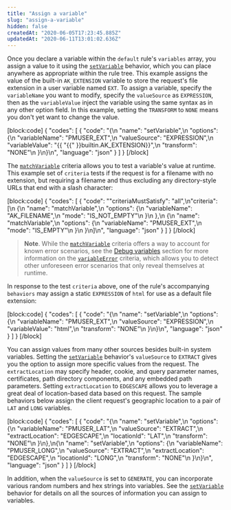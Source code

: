 ```yaml
---
title: "Assign a variable"
slug: "assign-a-variable"
hidden: false
createdAt: "2020-06-05T17:23:45.885Z"
updatedAt: "2020-06-11T13:01:02.636Z"
---
```

Once you declare a variable within the `default` rule's `variables` array, you assign a value to it using the [`setVariable`](https://learn.akamai.com/en-us/api/core_features/property_manager/vlatest.html#setvariable) behavior, which you can place anywhere as appropriate within the rule tree. This example assigns the value of the built-in `AK_EXTENSION` variable to store the request's file extension in a user variable named `EXT`. To assign a variable, specify the `variableName` you want to modify, specify the `valueSource` as `EXPRESSION`, then as the `variableValue` inject the variable using the same syntax as in any other option field. In this example, setting the `TRANSFORM` to `NONE` means you don't yet want to change the value.

[block:code]
{
  "codes": [
    {
      "code": "{\n    \"name\": \"setVariable\",\n    \"options\": {\n        \"variableName\": \"PMUSER_EXT\",\n        \"valueSource\": \"EXPRESSION\",\n        \"variableValue\": \"{{ \"{{\" }}builtin.AK_EXTENSION}}\",\n        \"transform\": \"NONE\"\n    }\n}\n",
      "language": "json"
    }
  ]
}
[/block]

The [`matchVariable`](https://learn.akamai.com/en-us/api/core_features/property_manager/vlatest.html#matchvariable) criteria allows you to test a variable's value at runtime. This example set of `criteria` tests if the request is for a filename with no extension, but requiring a filename and thus excluding any directory-style URLs that end with a slash character:

[block:code]
{
  "codes": [
    {
      "code": "\"criteriaMustSatisfy\": \"all\",\n\"criteria\": [\n  {\n    \"name\": \"matchVariable\",\n    \"options\": {\n      \"variableName\": \"AK_FILENAME\",\n      \"mode\": \"IS_NOT_EMPTY\"\n    }\n  },\n  {\n    \"name\": \"matchVariable\",\n    \"options\": {\n      \"variableName\": \"PMUSER_EXT\",\n      \"mode\": \"IS_EMPTY\"\n    }\n  }\n]\n",
      "language": "json"
    }
  ]
}
[/block]

> __Note__. While the [`matchVariable`](https://learn.akamai.com/en-us/api/core_features/property_manager/vlatest.html#matchvariable) criteria offers a way to account for known error scenarios, see the [Debug variables](#debugvariables) section for more information on the [`variableError`](https://learn.akamai.com/en-us/api/core_features/property_manager/vlatest.html#variableerror) criteria, which allows you to detect other unforeseen error scenarios that only reveal themselves at runtime.

In response to the test `criteria` above, one of the rule's accompanying `behaviors` may assign a static `EXPRESSION` of `html` for use as a default file extension:

[block:code]
{
  "codes": [
    {
      "code": "{\n    \"name\": \"setVariable\",\n    \"options\": {\n        \"variableName\": \"PMUSER_EXT\",\n        \"valueSource\": \"EXPRESSION\",\n        \"variableValue\": \"html\",\n        \"transform\": \"NONE\"\n    }\n}\n",
      "language": "json"
    }
  ]
}
[/block]

You can assign values from many other sources besides built-in system variables. Setting the [`setVariable`](https://learn.akamai.com/en-us/api/core_features/property_manager/vlatest.html#setvariable) behavior's `valueSource` to `EXTRACT` gives you the option to assign more specific values from the request. The `extractLocation` may specify header, cookie, and query parameter names, certificates, path directory components, and any embedded path parameters. Setting `extractLocation` to `EDGESCAPE` allows you to leverage a great deal of location-based data based on this request. The sample behaviors below assign the client request's geographic location to a pair of `LAT` and `LONG` variables.

[block:code]
{
  "codes": [
    {
      "code": "{\n    \"name\": \"setVariable\",\n    \"options\": {\n        \"variableName\": \"PMUSER_LAT\",\n        \"valueSource\": \"EXTRACT\",\n        \"extractLocation\": \"EDGESCAPE\",\n        \"locationId\": \"LAT\",\n        \"transform\": \"NONE\"\n    }\n},\n{\n    \"name\": \"setVariable\",\n    \"options\": {\n        \"variableName\": \"PMUSER_LONG\",\n        \"valueSource\": \"EXTRACT\",\n        \"extractLocation\": \"EDGESCAPE\",\n        \"locationId\": \"LONG\",\n        \"transform\": \"NONE\"\n    }\n}\n",
      "language": "json"
    }
  ]
}
[/block]

In addition, when the `valueSource` is set to `GENERATE`, you can incorporate various random numbers and hex strings into variables. See the [`setVariable`](https://learn.akamai.com/en-us/api/core_features/property_manager/vlatest.html#setvariable) behavior for details on all the sources of information you can assign to variables.